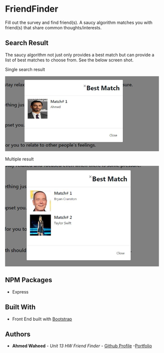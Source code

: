 # FriendFinder

Fill out the survey and find friend(s). A saucy algorithm matches you with friend(s) that share common thoughts/interests. 

## Search Result

The saucy algorithm not just only provides a best match but can provide a list of best matches to choose from. See the below screen shot. 

Single search result

![single result](./public/images/output-1.JPG)

Multiple result

![multiple result](./public/images/output-2.JPG)

## NPM Packages

* Express

## Built With

* Front End built with [Bootstrap](https://getbootstrap.com/) 

## Authors

* **Ahmed Waheed** - *Unit 13 HW Friend Finder* - [Github Profile](https://github.com/anw1986) -[Portfolio](https://anw1986.github.io/porfolio-new/)

